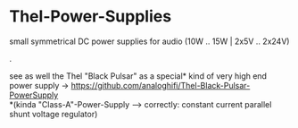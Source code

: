 # Thel-Power-Supplies
small symmetrical DC power supplies for audio (10W .. 15W | 2x5V .. 2x24V)  
  
  
.  
  
  
see as well the Thel "Black Pulsar" as a special\* kind of very high end power supply -> https://github.com/analoghifi/Thel-Black-Pulsar-PowerSupply  
\*(kinda "Class-A"-Power-Supply --> correctly: constant current parallel shunt voltage regulator)
